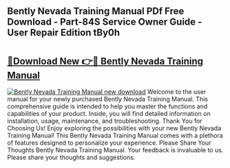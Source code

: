 ## Bently Nevada Training Manual PDf Free Download - Part-84S Service Owner Guide - User Repair Edition tBy0h

# <h2><a href="http://bc6724.oget.top/?id=Bently+Nevada+Training+Manual">🔗Download New 👉🔴 Bently Nevada Training Manual</a></h2>

[![Bently Nevada Training Manual new download](https://i.imgur.com/5g1atiW.png)](http://bc6724.oget.top/?id=Bently+Nevada+Training+Manual)
Welcome to the user manual for your newly purchased Bently Nevada Training Manual. This comprehensive guide is intended to help you master the functions and capabilities of your product. Inside, you will find detailed information on installation, usage, maintenance, and troubleshooting. Thank You for Choosing Us! Enjoy exploring the possibilities with your new Bently Nevada Training Manual! This Bently Nevada Training Manual comes with a plethora of features designed to personalize your experience. Please Share Your Thoughts Bently Nevada Training Manual. Your feedback is invaluable to us. Please share your thoughts and suggestions.
